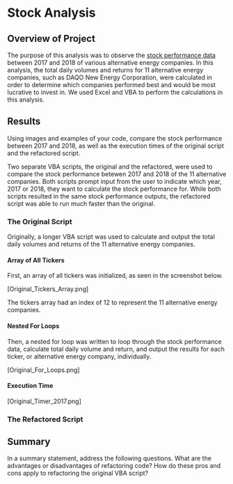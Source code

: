 # Stock Analysis

## Overview of Project

The purpose of this analysis was to observe the [stock performance data](/blob/main/VBA_Challenge.xlsm) between 2017 and 2018 of various alternative energy companies. In this analysis, the total daily volumes and returns for 11 alternative energy companies, such as DAQO New Energy Corporation, were calculated in order to determine which companies performed best and would be most lucrative to invest in. We used Excel and VBA to perform the calculations in this analysis.

## Results
Using images and examples of your code, compare the stock performance between 2017 and 2018, as well as the execution times of the original script and the refactored script.

Two separate VBA scripts, the original and the refactored, were used to compare the stock performance betewen 2017 and 2018 of the 11 alternative companies. Both scripts prompt input from the user to indicate which year, 2017 or 2018, they want to calculate the stock performance for. While both scripts resulted in the same stock performance outputs, the refactored script was able to run much faster than the original.

### The Original Script
Originally, a longer VBA script was used to calculate and output the total daily volumes and returns of the 11 alternative energy companies. 

#### Array of All Tickers
First, an array of all tickers was initialized, as seen in the screenshot below. 

[Original_Tickers_Array.png]

The tickers array had an index of 12 to represent the 11 alternative energy companies. 

#### Nested For Loops

Then, a nested for loop was written to loop through the stock performance data, calculate total daily volume and return, and output the results for each ticker, or alternative energy company, individually. 

[Original_For_Loops.png]

#### Execution Time

[Original_Timer_2017.png]




### The Refactored Script

## Summary
In a summary statement, address the following questions.
What are the advantages or disadvantages of refactoring code?
How do these pros and cons apply to refactoring the original VBA script?
